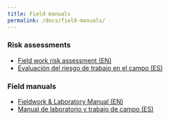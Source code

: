 ```yaml
---
title: Field manuals
permalink: /docs/field-manuals/
---
```


### Risk assessments
* [Field work risk assessment (EN)](/assets/Risk_Assessment_summary_-_website_-_english_(2022).pdf)
* [Evaluación del riesgo de trabajo en el campo (ES)](/assets/Risk_Assessment_summary_-_website_-_spanish_(2022).pdf)

### Field manuals
* [Fieldwork & Laboratory Manual (EN)](https://drive.google.com/file/d/1eRdFHEXn_z_1stItIUtUnvcbIpVXTjLT/view?usp=sharing)
* [Manual de laboratorio y trabajo de campo (ES)](https://drive.google.com/file/d/1eVUN_DHGcy8VkNxAHxVGBajE5HeL61hQ/view?usp=sharing)
